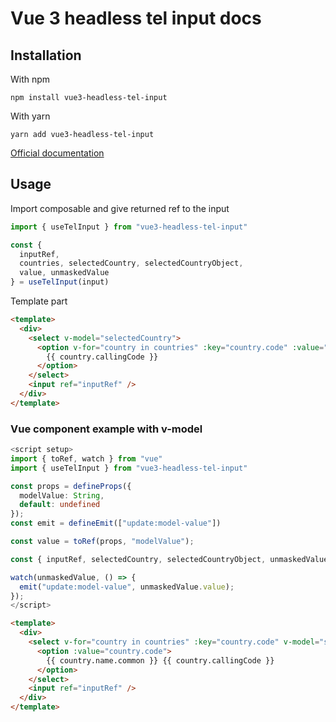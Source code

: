 # Vue 3 headless tel input docs

## Installation

With npm

```npm install vue3-headless-tel-input```

With yarn

`yarn add vue3-headless-tel-input`


[Official documentation](https://tel-input.netlify.app)

## Usage

Import composable and give returned ref to the input

```ts
import { useTelInput } from "vue3-headless-tel-input"

const {
  inputRef, 
  countries, selectedCountry, selectedCountryObject, 
  value, unmaskedValue 
} = useTelInput(input)
```

Template part

```html
<template>
  <div>
    <select v-model="selectedCountry">
      <option v-for="country in countries" :key="country.code" :value="country.code">
        {{ country.callingCode }}
      </option>
    </select>
    <input ref="inputRef" />
  </div>
</template>
```

### Vue component example with v-model

```ts
<script setup>
import { toRef, watch } from "vue"
import { useTelInput } from "vue3-headless-tel-input"

const props = defineProps({
  modelValue: String,
  default: undefined
});
const emit = defineEmit(["update:model-value"])

const value = toRef(props, "modelValue");

const { inputRef, selectedCountry, selectedCountryObject, unmaskedValue } = useTelInput(value);

watch(unmaskedValue, () => {
  emit("update:model-value", unmaskedValue.value);
});
</script>
```

```html
<template>
  <div>
    <select v-for="country in countries" :key="country.code" v-model="selectedCountry">
      <option :value="country.code">
        {{ country.name.common }} {{ country.callingCode }}
      </option>
    </select>
    <input ref="inputRef" />
  </div>
</template>
```